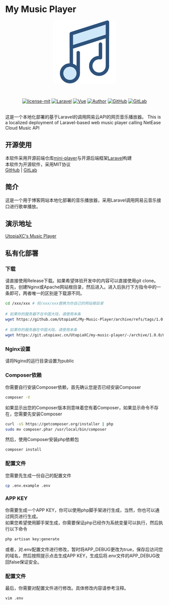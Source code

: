 # My Music Player  
<p align="center"><img src="public/images/music.png" alt="logo"/></p>
<br>
<p align="center">
<a target="_blank" href="https://github.com/UtopiaXC/My-Music-Player/blob/master/LICENSE"><img src="https://img.shields.io/badge/license-MIT-green" alt="license-mit"/></a>
<a target="_blank" href="https://laravel.com/"><img src="https://img.shields.io/badge/Laravel-8.83.11-%23ff5252" alt="Laravel"/></a>
<a target="_blank" href="https://vuejs.org/"><img src="https://img.shields.io/badge/Vue-2.x-%2343a047" alt="Vue"/></a>
<a target="_blank" href="https://www.utopiaxc.cn/"><img src="https://img.shields.io/badge/Author-UtopiaXC-%23ae52d4" alt="Author"/></a>
<a target="_blank" href="https://github.com/UtopiaXC/My-Music-Player"><img src="https://img.shields.io/badge/GitHub-My%20Music%20Player-%236d6d6d" alt="GitHub"/></a>
<a target="_blank" href="https://git.utopiaxc.cn/UtopiaXC/my-music-player"><img src="https://img.shields.io/badge/GitLab-My%20Music%20Player-%23ff8a65" alt="GitLab"/></a>
</p>
<br>
这是一个本地化部署的基于Laravel的调用网易云API的网页音乐播放器。  
This is a localized deployment of Laravel-based web music player calling NetEase Cloud Music API  

## 开源使用  
本软件采用开源前端仓库[mini-player](https://github.com/muhammed/mini-player)与开源后端框架[Laravel](https://github.com/laravel/laravel)构建  
本软件为开源软件，采用MIT协议  
[GitHub](https://github.com/UtopiaXC/My-Music-Player) | [GitLab](https://git.utopiaxc.cn/UtopiaXC/my-music-player)

## 简介
这是一个用于博客网站本地化部署的音乐播放器，采用Laravel调用网易云音乐接口进行歌单播放。  

## 演示地址
[UtopiaXC's Music Player](https://music.utopiaxc.cn/) 

## 私有化部署
### 下载  
请直接使用Release下载。如果希望体验开发中的内容可以直接使用git clone。  
首先，创建Nginx或Apache网站根目录，然后进入。进入后执行下方指令中的一条即可，两者唯一的区别是下载源不同。  
```bash
cd /xxx/xxx # 将/xxx/xxx替换为你自己的网站根目录

# 如果你的服务器不在中国大陆，请使用本条
wget https://github.com/UtopiaXC/My-Music-Player/archive/refs/tags/1.0.0.tar.gz && tar -zxvf 1.0.0.tar.gz && mv My-Music-Player-1.0.0/* . && rm -rf 1.0.0.tar.gz My-Music-Player-1.0.0/

# 如果你的服务器在中国大陆，请使用本条
wget https://git.utopiaxc.cn/UtopiaXC/my-music-player/-/archive/1.0.0/my-music-player-1.0.0.tar.gz && tar -zxvf my-music-player-1.0.0.tar.gz && mv my-music-player-1.0.0/* . && rm -rf my-music-player-1.0.0.tar.gz my-music-player-1.0.0/
```

### Nginx设置
请将Nginx的运行目录设置为public  

### Composer依赖
你需要自行安装Composer依赖，首先确认您是否已经安装Composer  
```bash
composer -V
```
如果显示出您的Composer版本则意味着您有着Composer，如果显示命令不存在，您需要先安装Composer  
```bash
curl -sS https://getcomposer.org/installer | php
sudo mv composer.phar /usr/local/bin/composer
```

然后，使用Composer安装php依赖包  
```bash
composer install
```

### 配置文件
您需要先生成一份自己的配置文件  
```bash
cp .env.example .env
```

### APP KEY
你需要生成一个APP KEY，你可以使用php脚手架进行生成，当然，你也可以通过网页进行生成。  
如果您希望使用脚手架生成，你需要保证php已经作为系统变量可以执行，然后执行以下命令  
```bash
php artisan key:generate
```
或者，对.env配置文件进行修改，暂时将APP_DEBUG更改为true，保存后访问您的域名，然后按照提示点击生成APP KEY，生成后将.env文件的APP_DEBUG改回false保证安全。  

### 配置文件
最后，你需要对配置文件进行修改。具体修改内容请参考注释。
```bash
vim .env
```
